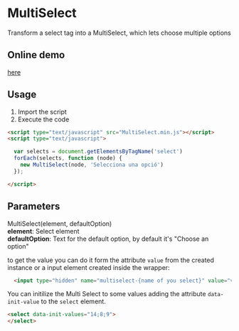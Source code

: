 # MultiSelect
Transform a select tag into a MultiSelect, which lets choose multiple options

## Online demo
[here](https://htmlpreview.github.io/?https://github.com/GerardRodes/MultiSelect/blob/master/index.html)

## Usage
1. Import the script  
2. Execute the code

```html
<script type="text/javascript" src="MultiSelect.min.js"></script>
<script type="text/javascript">

  var selects = document.getElementsByTagName('select')
  forEach(selects, function (node) {
    new MultiSelect(node, 'Selecciona una opció')
  });

</script>
```

## Parameters  
MultiSelect(element, defaultOption)  
**element**: Select element  
**defaultOption**: Text for the default option, by default it's "Choose an option"  

to get the value you can do it form the attribute `value` from the created instance or a input element created inside the wrapper:
```html
  <input type="hidden" name="multiselect-{name of you select}" value="value1;value2;value3">
```

You can initilize the Multi Select to some values adding the attribute `data-init-value` to the `select` element.
```html
<select data-init-values="14;8;9">
</select>
```
